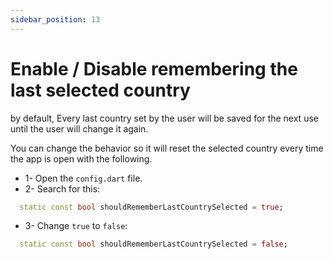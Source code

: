```yaml
---
sidebar_position: 13
---
```


# Enable / Disable remembering the last selected country

by default, Every last country set by the user will be saved for the next use until the user will change it again.

You can change the behavior so it will reset the selected country every time the app is open with the following.

- 1- Open the `config.dart` file.
- 2- Search for this:

```dart {1} title="/config/config.dart"
  static const bool shouldRememberLastCountrySelected = true;
```

- 3- Change `true` to `false`:

```dart title="/config/config.dart"
  static const bool shouldRememberLastCountrySelected = false;


```
